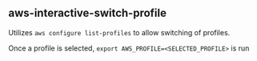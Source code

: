 ## aws-interactive-switch-profile

Utilizes `aws configure list-profiles` to allow switching of profiles.

Once a profile is selected, `export AWS_PROFILE=<SELECTED_PROFILE>` is run


